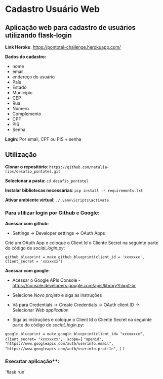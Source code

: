 <h1>Cadastro Usuário Web</h1>

<h2>Aplicação web para cadastro de usuários utilizando flask-login</h2>

**Link Heroku**: https://pontotel-challenge.herokuapp.com/

**Dados do cadastro:** 
* nome
* email
* endereço do usuário
* País
* Estado
* Município
* CEP
* Rua
* Número
* Complemento
* CPF
* PIS
* Senha

**Login**: Por email, CPF ou PIS + senha 

<h2>Utilização</h2>

**Clonar o repositório**: `https://github.com/natalia-rios/desafio_pontotel.git`

**Selecionar a pasta**: `cd desafio_pontotel`

**Instalar bibliotecas necessárias**: `pip install -r requirements.txt`

**Ativar ambiente virtual**: `./.venv\Scripts\activate`

<h3>Para utilizar login por Github e Google:</h3>

**Acessar com github:**
* Settings -> Developer settings -> OAuth Apps

 Crie um OAuth App e coloque o Client Id o Cliente Secret na seguinte parte do código de _social_login.py_:

`github_blueprint = make_github_blueprint(client_id = 'xxxxxxx', client_secret = 'xxxxxxx')`

**Acessar com google:**
* Acessar o Google APIs Console - https://console.developers.google.com/apis/library?hl=pt-br

* Selecione _Novo projeto_ e siga as instruções

* Vá para Credentials -> Create Credentials -> OAuth client ID -> Selecionar _Web application_

* Siga as instruções e coloque o Client Id o Cliente Secret na seguinte parte do código de _social_login.py_:

`google_blueprint = make_google_blueprint(client_id= "xxxxxxxx", client_secret= "xxxxxxxx",  scope=[`
       `"openid",`
       `"https://www.googleapis.com/auth/userinfo.email",`
       `"https://www.googleapis.com/auth/userinfo.profile",`
   `]`
`)`

<h3>Executar aplicação**:</h3>
`flask run`